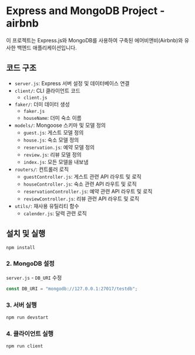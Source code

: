# Express and MongoDB Project - airbnb

이 프로젝트는 Express.js와 MongoDB를 사용하여 구축된 에어비앤비(Airbnb)와 유사한 백엔드 애플리케이션입니다.

## 코드 구조
-   `server.js`: Express 서버 설정 및 데이터베이스 연결
-   `client/`: CLI 클라이언트 코드
    -   `client.js`
-   `faker/`: 더미 데이터 생성
    -   `faker.js`
    -   `houseName`: 더미 숙소 이름
-   `models/`: Mongoose 스키마 및 모델 정의
    -   `guest.js`: 게스트 모델 정의
    -   `house.js`: 숙소 모델 정의
    -   `reservation.js`: 예약 모델 정의
    -   `review.js`: 리뷰 모델 정의
    -   `index.js`: 모든 모델을 내보냄
-   `routers/`: 컨트롤러 로직
    -   `guestController.js`: 게스트 관련 API 라우트 및 로직
    -   `houseController.js`: 숙소 관련 API 라우트 및 로직
    -   `reservationController.js`: 예약 관련 API 라우트 및 로직
    -   `reviewController.js`: 리뷰 관련 API 라우트 및 로직
-   `utils/`: 재사용 유틸리티 함수
    -   `calender.js`: 달력 관련 로직

## 설치 및 실행

```bash
npm install
```

### 2. MongoDB 설정

`server.js` - `DB_URI` 수정

```javascript
const DB_URI = "mongodb://127.0.0.1:27017/testdb";
```

### 3. 서버 실행

```bash
npm run devstart
```

### 4. 클라이언트 실행

```bash
npm run client
```